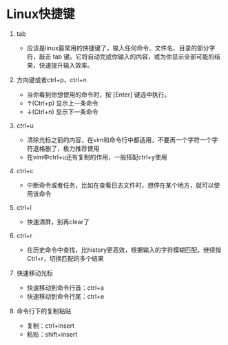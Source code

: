 
Linux快捷键
=============
1. tab
	- 应该是linux最常用的快捷键了，输入任何命令、文件名、目录的部分字符，敲击 tab 键。它将自动完成你输入的内容，或为你显示全部可能的结果，快速提升输入效率。

1. 方向键或者ctrl+p、ctrl+n
	- 当你看到你想使用的命令时，按 [Enter] 键选中执行。
	- ↑(Ctrl+p) 显示上一条命令
	- ↓(Ctrl+n) 显示下一条命令

1. ctrl+u
	- 清除光标之前的内容，在vim和命令行中都适用，不要再一个字符一个字符退格删了，极力推荐使用
	- 在vim中ctrl+u还有复制的作用，一般搭配ctrl+y使用

1. ctrl+c
	- 中断命令或者任务，比如在查看日志文件时，想停在某个地方，就可以使用该命令

1. ctrl+l
	- 快速清屏，别再clear了

1. ctrl+r
	- 在历史命令中查找，比history更高效，根据输入的字符模糊匹配。继续按Ctrl+r，切换匹配的多个结果

1. 快速移动光标
	- 快速移动到命令行首：ctrl+a
	- 快速移动到命令行尾：ctrl+e

1. 命令行下的复制粘贴
	- 复制：ctrl+insert
	- 粘贴：shift+insert
